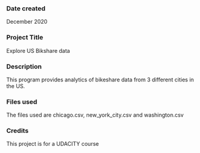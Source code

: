 ### Date created
December 2020

### Project Title
Explore US Bikshare data

### Description
This program provides analytics of bikeshare data from 3 different cities in the US.

### Files used
The files used are chicago.csv, new_york_city.csv and washington.csv

### Credits
This project is for a UDACITY course
